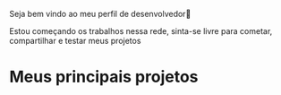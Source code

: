 Seja bem vindo ao meu perfil de desenvolvedor👋

Estou começando os trabalhos nessa rede, sinta-se livre para cometar,
compartilhar e testar meus projetos

# Meus principais projetos

<!--
**Caioba22/Caioba22** is a ✨ _special_ ✨ repository because its `README.md` (this file) appears on your GitHub profile.

Here are some ideas to get you started:

- 🔭 I’m currently working on ...
- 🌱 I’m currently learning ...
- 👯 I’m looking to collaborate on ...
- 🤔 I’m looking for help with ...
- 💬 Ask me about ...
- 📫 How to reach me: ...
- 😄 Pronouns: ...
- ⚡ Fun fact: ...
-->
